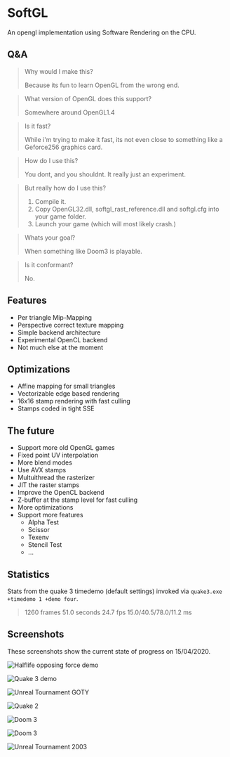 # SoftGL

An opengl implementation using Software Rendering on the CPU.


## Q&A

> Why would I make this?
>
> Because its fun to learn OpenGL from the wrong end.

> What version of OpenGL does this support?
>
> Somewhere around OpenGL1.4

> Is it fast?
>
> While i'm trying to make it fast, its not even close to something like a Geforce256 graphics card.

> How do I use this?
>
> You dont, and you shouldnt. It really just an experiment.

> But really how do I use this?
>
> 1. Compile it.
> 2. Copy OpenGL32.dll, softgl_rast_reference.dll and softgl.cfg into your game folder.
> 3. Launch your game (which will most likely crash.)

> Whats your goal?
>
> When something like Doom3 is playable.

> Is it conformant?
>
> No.

## Features

- Per triangle Mip-Mapping
- Perspective correct texture mapping
- Simple backend architecture
- Experimental OpenCL backend
- Not much else at the moment


## Optimizations

- Affine mapping for small triangles
- Vectorizable edge based rendering
- 16x16 stamp rendering with fast culling
- Stamps coded in tight SSE


## The future

- Support more old OpenGL games
- Fixed point UV interpolation
- More blend modes
- Use AVX stamps
- Multuithread the rasterizer
- JIT the raster stamps
- Improve the OpenCL backend
- Z-buffer at the stamp level for fast culling
- More optimizations
- Support more features
  - Alpha Test
  - Scissor
  - Texenv
  - Stencil Test
  - ...


## Statistics

Stats from the quake 3 timedemo (default settings) invoked via `quake3.exe +timedemo 1 +demo four`.

> 1260 frames 51.0 seconds 24.7 fps 15.0/40.5/78.0/11.2 ms


## Screenshots

These screenshots show the current state of progress on 15/04/2020.

![](docs/screenshots/hl_of_demo.png?raw=true "Halflife opposing force demo")

![](docs/screenshots/quake3_demo.png?raw=true "Quake 3 demo")

![](docs/screenshots/ut99_goty.png?raw=true "Unreal Tournament GOTY")

![](docs/screenshots/quake2.png?raw=true "Quake 2")

![](docs/screenshots/doom3_1.png?raw=true "Doom 3")

![](docs/screenshots/doom3_2.png?raw=true "Doom 3")

![](docs/screenshots/ut2003.png?raw=true "Unreal Tournament 2003")
